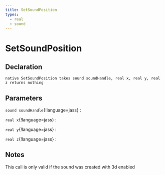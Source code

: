 ```yaml
---
title: SetSoundPosition
types:
  - real
  - sound
---
```


# SetSoundPosition

## Declaration

```jass
native SetSoundPosition takes sound soundHandle, real x, real y, real z returns nothing
```

## Parameters
`sound soundHandle`{!language=jass}
: 

`real x`{!language=jass}
: 

`real y`{!language=jass}
: 

`real z`{!language=jass}
: 

## Notes 
This call is only valid if the sound was created with 3d enabled
